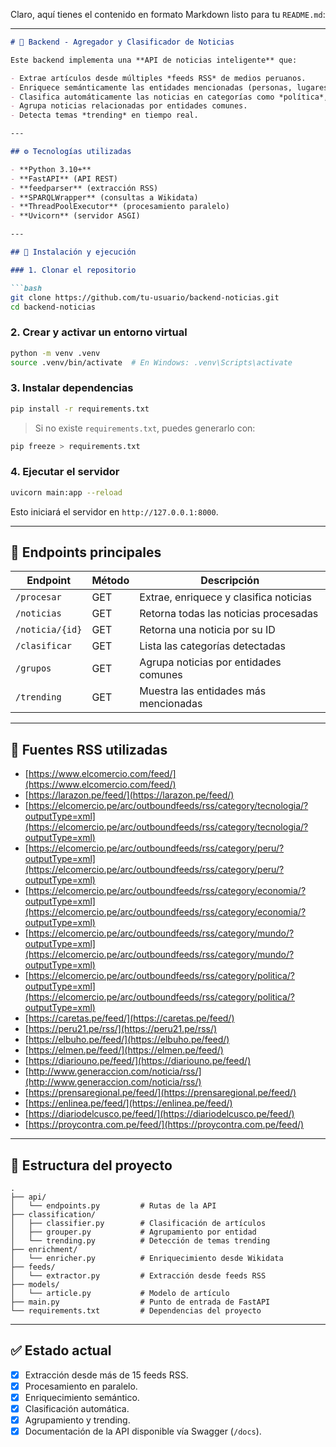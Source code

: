 Claro, aquí tienes el contenido en formato Markdown listo para tu `README.md`:

---

````markdown
# 📰 Backend - Agregador y Clasificador de Noticias

Este backend implementa una **API de noticias inteligente** que:

- Extrae artículos desde múltiples *feeds RSS* de medios peruanos.
- Enriquece semánticamente las entidades mencionadas (personas, lugares, organizaciones) usando **Wikidata**.
- Clasifica automáticamente las noticias en categorías como *política*, *economía*, *sociedad*, entre otras.
- Agrupa noticias relacionadas por entidades comunes.
- Detecta temas *trending* en tiempo real.

---

## ⚙️ Tecnologías utilizadas

- **Python 3.10+**
- **FastAPI** (API REST)
- **feedparser** (extracción RSS)
- **SPARQLWrapper** (consultas a Wikidata)
- **ThreadPoolExecutor** (procesamiento paralelo)
- **Uvicorn** (servidor ASGI)

---

## 🚀 Instalación y ejecución

### 1. Clonar el repositorio

```bash
git clone https://github.com/tu-usuario/backend-noticias.git
cd backend-noticias
````

### 2. Crear y activar un entorno virtual

```bash
python -m venv .venv
source .venv/bin/activate  # En Windows: .venv\Scripts\activate
```

### 3. Instalar dependencias

```bash
pip install -r requirements.txt
```

> Si no existe `requirements.txt`, puedes generarlo con:

```bash
pip freeze > requirements.txt
```

### 4. Ejecutar el servidor

```bash
uvicorn main:app --reload
```

Esto iniciará el servidor en `http://127.0.0.1:8000`.

---

## 📡 Endpoints principales

| Endpoint        | Método | Descripción                            |
| --------------- | ------ | -------------------------------------- |
| `/procesar`     | GET    | Extrae, enriquece y clasifica noticias |
| `/noticias`     | GET    | Retorna todas las noticias procesadas  |
| `/noticia/{id}` | GET    | Retorna una noticia por su ID          |
| `/clasificar`   | GET    | Lista las categorías detectadas        |
| `/grupos`       | GET    | Agrupa noticias por entidades comunes  |
| `/trending`     | GET    | Muestra las entidades más mencionadas  |

---

## 📰 Fuentes RSS utilizadas

* [https://www.elcomercio.com/feed/](https://www.elcomercio.com/feed/)
* [https://larazon.pe/feed/](https://larazon.pe/feed/)
* [https://elcomercio.pe/arc/outboundfeeds/rss/category/tecnologia/?outputType=xml](https://elcomercio.pe/arc/outboundfeeds/rss/category/tecnologia/?outputType=xml)
* [https://elcomercio.pe/arc/outboundfeeds/rss/category/peru/?outputType=xml](https://elcomercio.pe/arc/outboundfeeds/rss/category/peru/?outputType=xml)
* [https://elcomercio.pe/arc/outboundfeeds/rss/category/economia/?outputType=xml](https://elcomercio.pe/arc/outboundfeeds/rss/category/economia/?outputType=xml)
* [https://elcomercio.pe/arc/outboundfeeds/rss/category/mundo/?outputType=xml](https://elcomercio.pe/arc/outboundfeeds/rss/category/mundo/?outputType=xml)
* [https://elcomercio.pe/arc/outboundfeeds/rss/category/politica/?outputType=xml](https://elcomercio.pe/arc/outboundfeeds/rss/category/politica/?outputType=xml)
* [https://caretas.pe/feed/](https://caretas.pe/feed/)
* [https://peru21.pe/rss/](https://peru21.pe/rss/)
* [https://elbuho.pe/feed/](https://elbuho.pe/feed/)
* [https://elmen.pe/feed/](https://elmen.pe/feed/)
* [https://diariouno.pe/feed/](https://diariouno.pe/feed/)
* [http://www.generaccion.com/noticia/rss/](http://www.generaccion.com/noticia/rss/)
* [https://prensaregional.pe/feed/](https://prensaregional.pe/feed/)
* [https://enlinea.pe/feed/](https://enlinea.pe/feed/)
* [https://diariodelcusco.pe/feed/](https://diariodelcusco.pe/feed/)
* [https://proycontra.com.pe/feed/](https://proycontra.com.pe/feed/)

---

## 📁 Estructura del proyecto

```
.
├── api/
│   └── endpoints.py         # Rutas de la API
├── classification/
│   ├── classifier.py        # Clasificación de artículos
│   ├── grouper.py           # Agrupamiento por entidad
│   └── trending.py          # Detección de temas trending
├── enrichment/
│   └── enricher.py          # Enriquecimiento desde Wikidata
├── feeds/
│   └── extractor.py         # Extracción desde feeds RSS
├── models/
│   └── article.py           # Modelo de artículo
├── main.py                  # Punto de entrada de FastAPI
└── requirements.txt         # Dependencias del proyecto
```

---

## ✅ Estado actual

* [x] Extracción desde más de 15 feeds RSS.
* [x] Procesamiento en paralelo.
* [x] Enriquecimiento semántico.
* [x] Clasificación automática.
* [x] Agrupamiento y trending.
* [x] Documentación de la API disponible vía Swagger (`/docs`).
